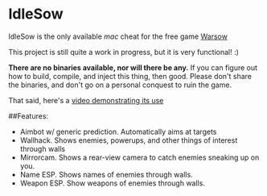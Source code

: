 # IdleSow
IdleSow is the only available *mac* cheat for the free game [Warsow](http://www.warsow.net/)

This project is still quite a work in progress, but it is very functional! :)

**There are no binaries available, nor will there be any.** If you can figure out how to build, compile, and inject this thing, then good.
Please don't share the binaries, and don't go on a personal conquest to ruin the game.

That said, here's a [video demonstrating its use](http://youtu.be/eCfn4PHOGWw)

##Features:
* Aimbot w/ generic prediction. Automatically aims at targets
* Wallhack. Shows enemies, powerups, and other things of interest through walls 
* Mirrorcam. Shows a rear-view camera to catch enemies sneaking up on you.
* Name ESP. Shows names of enemies through walls.
* Weapon ESP. Show weapons of enemies through walls.
